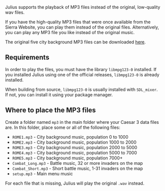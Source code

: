 Julius supports the playback of MP3 files instead of the original, low-quality wav files.

If you have the high-quality MP3 files that were once available from the Sierra Website, you can play them instead of the original files. Alternatively, you can play any MP3 file you like instead of the original music.

The original five city background MP3 files can be downloaded [here](https://bintray.com/bvschaik/caesar3-music/mp3#files).

## Requirements

In order to play the files, you must have the library `libmpg123-0` installed. If you installed Julius using one of the official releases, `libmpg123-0` is already installed.

When building from source, `libmpg123-0` is usually installed with `SDL_mixer`. If not, you can install it using your package manager.

## Where to place the MP3 files

Create a folder named `mp3` in the main folder where your Caesar 3 data files are. In this folder, place some or all of the following files:

* `ROME1.mp3` - City background music, population 0 to 1000
* `ROME2.mp3` - City background music, population 1000 to 2000
* `ROME3.mp3` - City background music, population 2000 to 5000
* `ROME4.mp3` - City background music, population 5000 to 7000
* `ROME5.mp3` - City background music, population 7000+
* `Combat_Long.mp3` - Battle music, 32 or more invaders on the map
* `Combat_Short.mp3` - Short battle music, 1-31 invaders on the map
* `setup.mp3` - Main menu music

For each file that is missing, Julius will play the original `.wav` instead.
